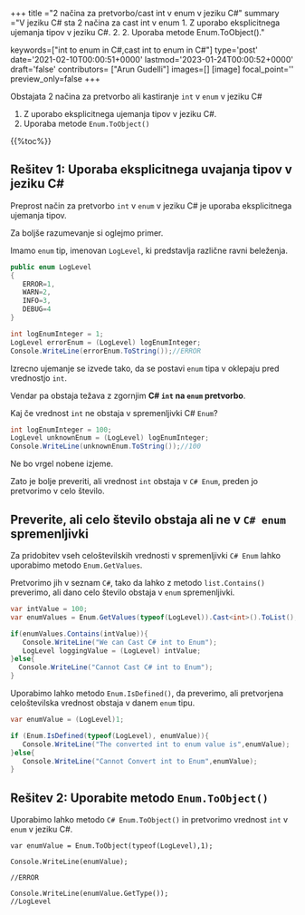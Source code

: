+++
title   ="2 načina za pretvorbo/cast int v enum v jeziku C#"
summary ="V jeziku C# sta 2 načina za cast int v enum 1. Z uporabo eksplicitnega ujemanja tipov v jeziku C#. 2. 2. Uporaba metode Enum.ToObject()."

keywords=["int to enum in C#,cast int to enum in C#"]
type='post'
date='2021-02-10T00:00:51+0000'
lastmod='2023-01-24T00:00:52+0000'
draft='false'
contributors= ["Arun Gudelli"]
images=[]
[image]
focal_point=''
preview_only=false
+++


Obstajata 2 načina za pretvorbo ali kastiranje `int` v `enum` v jeziku C#

1. Z uporabo eksplicitnega ujemanja tipov v jeziku C#.
2. Uporaba metode `Enum.ToObject()` 

{{%toc%}}

## Rešitev 1: Uporaba eksplicitnega uvajanja tipov v jeziku C#

Preprost način za pretvorbo `int` v `enum` v jeziku C# je uporaba eksplicitnega ujemanja tipov.

Za boljše razumevanje si oglejmo primer.

Imamo `enum` tip, imenovan `LogLevel`, ki predstavlja različne ravni beleženja.

```csharp
public enum LogLevel
{
   ERROR=1, 
   WARN=2, 
   INFO=3, 
   DEBUG=4
}

int logEnumInteger = 1;
LogLevel errorEnum = (LogLevel) logEnumInteger;
Console.WriteLine(errorEnum.ToString());//ERROR
```

Izrecno ujemanje se izvede tako, da se postavi `enum` tipa v oklepaju pred vrednostjo `int`.

Vendar pa obstaja težava z zgornjim **C# `int` na `enum` pretvorbo**.

Kaj če vrednost `int` ne obstaja v spremenljivki C# `Enum`?

```csharp
int logEnumInteger = 100;
LogLevel unknownEnum = (LogLevel) logEnumInteger;
Console.WriteLine(unknownEnum.ToString());//100
```

Ne bo vrgel nobene izjeme.

Zato je bolje preveriti, ali vrednost `int` obstaja v `C# Enum`, preden jo pretvorimo v celo število.

## Preverite, ali celo število obstaja ali ne v `C# enum` spremenljivki

Za pridobitev vseh celoštevilskih vrednosti v spremenljivki `C# Enum` lahko uporabimo metodo `Enum.GetValues`.

Pretvorimo jih v seznam `C#`, tako da lahko z metodo `list.Contains()` preverimo, ali dano celo število obstaja v `enum` spremenljivki.

```csharp
var intValue = 100;
var enumValues = Enum.GetValues(typeof(LogLevel)).Cast<int>().ToList();

if(enumValues.Contains(intValue)){
   Console.WriteLine("We can Cast C# int to Enum");  
   LogLevel loggingValue = (LogLevel) intValue;
}else{
  Console.WriteLine("Cannot Cast C# int to Enum");
}

```
Uporabimo lahko metodo `Enum.IsDefined()`, da preverimo, ali pretvorjena celoštevilska vrednost obstaja v danem `enum` tipu.  

```csharp
var enumValue = (LogLevel)1;

if (Enum.IsDefined(typeof(LogLevel), enumValue)){
   Console.WriteLine("The converted int to enum value is",enumValue);
}else{
   Console.WriteLine("Cannot Convert int to Enum",enumValue);
}
```


## Rešitev 2: Uporabite metodo `Enum.ToObject()` 

Uporabimo lahko metodo `C# Enum.ToObject()` in pretvorimo vrednost `int` v `enum` v jeziku C#.

```
var enumValue = Enum.ToObject(typeof(LogLevel),1);

Console.WriteLine(enumValue);

//ERROR

Console.WriteLine(enumValue.GetType());
//LogLevel

```





